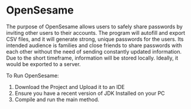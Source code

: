 # OpenSesame
The purpose of OpenSesame allows users to safely share passwords by inviting other users to their accounts. 
The program will autofill and export CSV files, and it will generate strong, unique passwords for the users. 
Its intended audience is families and close friends to share passwords with each other without the need of sending constantly updated information.
Due to the short timeframe, information will be stored locally. Ideally, it would be exported to a server.


To Run OpenSesame:
1. Download the Project and Upload it to an IDE
2. Ensure you have a recent version of JDK Installed on your PC
3. Compile and run the main method.

